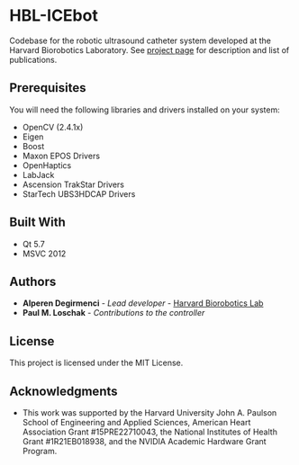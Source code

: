 # HBL-ICEbot
Codebase for the robotic ultrasound catheter system developed at the Harvard Biorobotics Laboratory. See [project page](http://biorobotics.harvard.edu/ICEbot_.html) for description and list of publications.

## Prerequisites

You will need the following libraries and drivers installed on your system:
* OpenCV (2.4.1x)
* Eigen
* Boost
* Maxon EPOS Drivers
* OpenHaptics
* LabJack
* Ascension TrakStar Drivers
* StarTech UBS3HDCAP Drivers

## Built With

* Qt 5.7
* MSVC 2012

## Authors

* **Alperen Degirmenci** - *Lead developer* - [Harvard Biorobotics Lab](https://scholar.harvard.edu/adegirmenci/)
* **Paul M. Loschak** - *Contributions to the controller*

## License

This project is licensed under the MIT License.

## Acknowledgments

* This work was supported by the Harvard University John A. Paulson School of Engineering and Applied Sciences, American Heart Association Grant #15PRE22710043, the National Institutes of Health Grant #1R21EB018938, and the NVIDIA Academic Hardware Grant Program.
